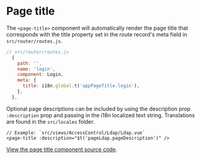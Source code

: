# Page title

The `<page-title>` component will automatically render the page title that
corresponds with the title property set in the route record's meta field in
`src/router/routes.js`.

```js
// src/router/routes.js
  {
    path: '',
    name: 'login',
    component: Login,
    meta: {
      title: i18n.global.t('appPageTitle.login'),
    },
  },
```

Optional page descriptions can be included by using the description prop
`:description` prop and passing in the i18n localized text string. Translations
are found in the `src/locales` folder.

```vue
// Example: `src/views/AccessControl/Ldap/Ldap.vue`
<page-title :description="$t('pageLdap.pageDescription')" />
```

[View the page title component source code](https://github.com/openbmc/webui-vue/blob/master/src/components/Global/PageTitle.vue).
